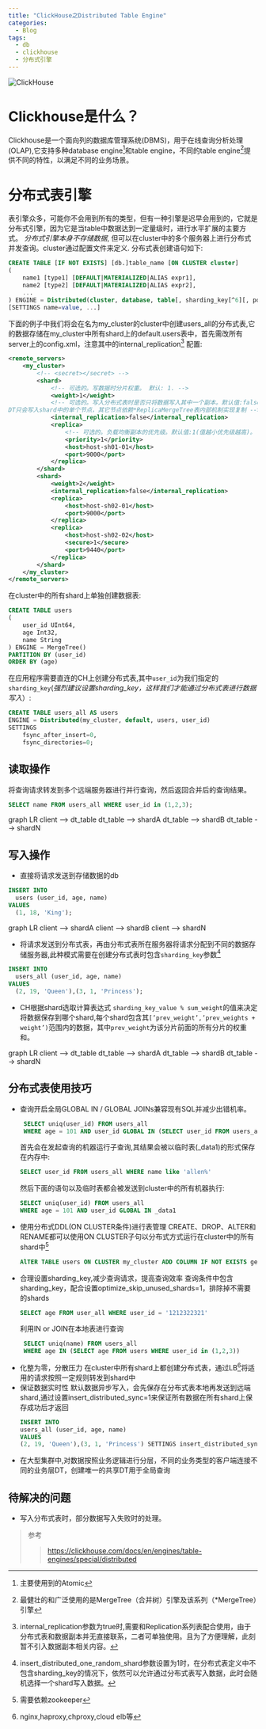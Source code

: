 ```yaml
---
title: "ClickHouse之Distributed Table Engine"
categories:
  - Blog
tags:
  - db
  - clickhouse
  - 分布式引擎
---
```

![ClickHouse](/assets/images/clickhouse-logo.jpeg "ch")
# Clickhouse是什么？
Clickhouse是一个面向列的数据库管理系统(DBMS)，用于在线查询分析处理(OLAP),它支持多种database engine[^4]和table engine，不同的table engine[^5]提供不同的特性，以满足不同的业务场景。

# 分布式表引擎
表引擎众多，可能你不会用到所有的类型，但有一种引擎是迟早会用到的，它就是分布式引擎，因为它是当table中数据达到一定量级时，进行水平扩展的主要方式。
*分布式引擎本身不存储数据*, 但可以在cluster中的多个服务器上进行分布式并发查询。cluster通过配置文件来定义.
分布式表创建语句如下:
```sql
CREATE TABLE [IF NOT EXISTS] [db.]table_name [ON CLUSTER cluster]
(
    name1 [type1] [DEFAULT|MATERIALIZED|ALIAS expr1],
    name2 [type2] [DEFAULT|MATERIALIZED|ALIAS expr2],
    ...
) ENGINE = Distributed(cluster, database, table[, sharding_key[^6][, policy_name]])
[SETTINGS name=value, ...]
```

下面的例子中我们将会在名为my_cluster的cluster中创建users_all的分布式表,它的数据存储在my_cluster中所有shard上的default.users表中，首先需改所有server上的config.xml，注意其中的internal_replication[^1] 配置:
```xml
<remote_servers>
    <my_cluster>
        <!-- <secret></secret> -->
        <shard>
            <!-- 可选的。写数据时分片权重。 默认: 1. -->
            <weight>1</weight>
            <!-- 可选的。写入分布式表时是否只将数据写入其中一个副本。默认值:false(将数据写入所有副本),设置为ture时，
DT只会写入shard中的单个节点，其它节点依赖*ReplicaMergeTree表内部机制实现复制 -->
            <internal_replication>false</internal_replication>
            <replica>
                <!-- 可选的。负载均衡副本的优先级。默认值:1(值越小优先级越高)。 -->
                <priority>1</priority>
                <host>host-sh01-01</host>
                <port>9000</port>
            </replica>
        </shard>
        <shard>
            <weight>2</weight>
            <internal_replication>false</internal_replication>
            <replica>
                <host>host-sh02-01</host>
                <port>9000</port>
            </replica>
            <replica>
                <host>host-sh02-02</host>
                <secure>1</secure>
                <port>9440</port>
            </replica>
        </shard>
    </my_cluster>
</remote_servers>
```
在cluster中的所有shard上单独创建数据表:
```sql
CREATE TABLE users
(
    user_id UInt64,
    age Int32,
    name String
) ENGINE = MergeTree()
PARTITION BY (user_id)
ORDER BY (age)

```
在应用程序需要直连的CH上创建分布式表,其中`user_id`为我们指定的`sharding_key`(*强烈建议设置sharding_key，这样我们才能通过分布式表进行数据写入*）:
```sql
CREATE TABLE users_all AS users
ENGINE = Distributed(my_cluster, default, users, user_id)
SETTINGS
    fsync_after_insert=0,
    fsync_directories=0;
```
## 读取操作
将查询请求转发到多个远端服务器进行并行查询，然后返回合并后的查询结果。
```sql
SELECT name FROM users_all WHERE user_id in (1,2,3);
```
<div class="mermaid">
graph LR
  client --> dt_table
  dt_table --> shardA
  dt_table --> shardB
  dt_table --> shardN
</div>

## 写入操作
- 直接将请求发送到存储数据的db
```sql
INSERT INTO
  users (user_id, age, name)
VALUES
  (1, 18, 'King');
```
<div class="mermaid">
graph LR
  client --> shardA
  client --> shardB
  client --> shardN  
</div>
  
- 将请求发送到分布式表，再由分布式表所在服务器将请求分配到不同的数据存储服务器,此种模式需要在创建分布式表时包含`sharding_key`参数[^2]
```sql
INSERT INTO
  users_all (user_id, age, name)
VALUES
  (2, 19, 'Queen'),(3, 1, 'Princess');
```
  - CH根据shard选取计算表达式 `sharding_key_value % sum_weight`的值来决定将数据保存到哪个shard,每个shard包含其`[’prev_weight’,’prev_weights + weight’)`范围内的数据，其中`prev_weight`为该分片前面的所有分片的权重和。
<div class="mermaid">
graph LR
  client --> dt_table
  dt_table --> shardA
  dt_table --> shardB
  dt_table --> shardN
</div>

## 分布式表使用技巧
- 查询开启全局GLOBAL IN / GLOBAL JOINs兼容现有SQL并减少出错机率。
  ```sql
   SELECT uniq(user_id) FROM users_all 
   WHERE age = 101 AND user_id GLOBAL IN (SELECT user_id FROM users_all WHERE name like 'allen%')
  ``` 
  首先会在发起查询的机器运行子查询,其结果会被以临时表(_data1)的形式保存在内存中:
  ```sql
  SELECT user_id FROM users_all WHERE name like 'allen%' 
  ```
  然后下面的语句以及临时表都会被发送到cluster中的所有机器执行:
  ```sql
  SELECT uniq(user_id) FROM users_all 
  WHERE age = 101 AND user_id GLOBAL IN _data1
  ```
- 使用分布式DDL(ON CLUSTER条件)进行表管理
  CREATE、DROP、ALTER和RENAME都可以使用ON CLUSTER子句以分布式方式运行在cluster中的所有shard中[^7]
  ```sql
  AlTER TABLE users ON CLUSTER my_cluster ADD COLUMN IF NOT EXISTS gender String AFTER user_id
  ```
- 合理设置sharding_key,减少查询请求，提高查询效率
  查询条件中包含sharding_key，配合设置optimize_skip_unused_shards=1，排除掉不需要的shards
  ```sql
  SELECT age FROM user_all WHERE user_id = '1212322321'
  ```
  利用IN or JOIN在本地表进行查询
  ```sql
   SELECT uniq(name) FROM users_all 
   WHERE age IN (SELECT age FROM users WHERE user_id in (1,2,3))
  ```
- 化整为零，分散压力
  在cluster中所有shard上都创建分布式表，通过LB[^3]将适用的请求按照一定规则转发到shard中
- 保证数据实时性
  默认数据异步写入，会先保存在分布式表本地再发送到远端shard,通过设置insert_distributed_sync=1来保证所有数据在所有shard上保存成功后才返回
  ```sql
  INSERT INTO
  users_all (user_id, age, name)
  VALUES
  (2, 19, 'Queen'),(3, 1, 'Princess') SETTINGS insert_distributed_sync=1;
  ```
-  在大型集群中,对数据按照业务逻辑进行分层，不同的业务类型的客户端连接不同的业务层DT，创建唯一的共享DT用于全局查询
## 待解决的问题
- 写入分布式表时，部分数据写入失败时的处理。

> 参考
> > https://clickhouse.com/docs/en/engines/table-engines/special/distributed

[^1]: internal_replication参数为true时,需要和Replication系列表配合使用，由于分布式表和数据副本并无直接联系，二者可单独使用。且为了方便理解，此刻暂不引入数据副本相关内容。
[^2]: insert_distributed_one_random_shard参数设置为1时，在分布式表定义中不包含sharding_key的情况下，依然可以允许通过分布式表写入数据，此时会随机选择一个shard写入数据。
[^3]: nginx,haproxy,chproxy,cloud elb等
[^4]: 主要使用到的Atomic
[^5]: 最健壮的和广泛使用的是MergeTree（合并树）引擎及该系列（*MergeTree）引擎
[^6]: sharding_key必须是整型类型的字段或者返回整数类型的表达式，因为它会被用于计算数据应该写入哪个shard
[^7]: 需要依赖zookeeper
<script src="{{ "/assets/js/mermaid.min.js" | relative_url }}"></script>
